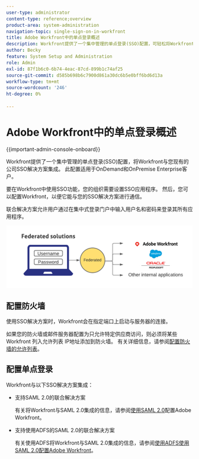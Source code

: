 ```yaml
---
user-type: administrator
content-type: reference;overview
product-area: system-administration
navigation-topic: single-sign-on-in-workfront
title: Adobe Workfront中的单点登录概述
description: Workfront提供了一个集中管理的单点登录(SSO)配置，可轻松将Workfront与您现有的公司SSO解决方案集成。 此配置易于设置和管理，并适用于OnDemand和OnPremise Enterprise客户。
author: Becky
feature: System Setup and Administration
role: Admin
exl-id: 87f1b6c0-6b74-4eac-87cd-899b1c74af25
source-git-commit: d585b698b6c7900d861a30dc6b5e0bff6bd6d13a
workflow-type: tm+mt
source-wordcount: '246'
ht-degree: 0%

---
```


# Adobe Workfront中的单点登录概述

<!--Audited: 12/2023-->

{{important-admin-console-onboard}}


Workfront提供了一个集中管理的单点登录(SSO)配置，将Workfront与您现有的公司SSO解决方案集成。 此配置适用于OnDemand和OnPremise Enterprise客户。

要在Workfront中使用SSO功能，您的组织需要设置SSO应用程序。 然后，您可以配置Workfront，以便它能与您的SSO解决方案进行通信。

联合解决方案允许用户通过在集中式登录门户中输入用户名和密码来登录其所有应用程序。

![SSO联合](assets/overview-sso-wf-fed-only.png)


## 配置防火墙

使用SSO解决方案时，Workfront会在指定端口上启动与服务器的连接。

如果您的防火墙或邮件服务器配置为只允许特定供应商访问，则必须将某些Workfront 列入允许列表 IP地址添加到防火墙。 有关详细信息，请参阅[配置防火墙的允许列表](../../../administration-and-setup/get-started-wf-administration/configure-your-firewall.md)。

## 配置单点登录

Workfront与以下SSO解决方案集成：

* 支持SAML 2.0的联合解决方案

  有关将Workfront与SAML 2.0集成的信息，请参阅[使用SAML 2.0](../../../administration-and-setup/add-users/single-sign-on/configure-workfront-saml-2.md)配置Adobe Workfront。

* 支持使用ADFS的SAML 2.0的联合解决方案

  有关使用ADFS将Workfront与SAML 2.0集成的信息，请参阅[使用ADFS使用SAML 2.0配置Adobe Workfront](../../../administration-and-setup/add-users/single-sign-on/configure-workfront-saml-2-adfs.md)。
